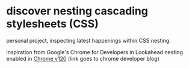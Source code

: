 # discover nesting cascading stylesheets (CSS)
personal project, inspecting latest happenings within CSS nesting. 

inspiration from Google's Chrome for Developers in Lookahead nesting enabled in [Chrome v120](https://developer.chrome.com/blog/css-nesting-relaxed-syntax-update#nesting-element-tag-names) (link goes to chrome developer blog)
